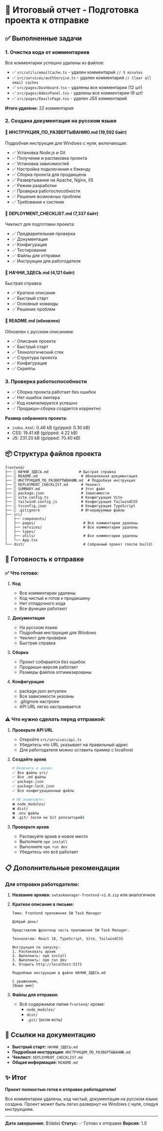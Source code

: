 # 📝 Итоговый отчет - Подготовка проекта к отправке

## ✅ Выполненные задачи

### 1. Очистка кода от комментариев
Все комментарии успешно удалены из файлов:
- ✅ `src/utils/emailCache.ts` - удален комментарий `// 5 minutes`
- ✅ `src/services/authService.ts` - удален комментарий `// Clear all email caches`
- ✅ `src/pages/Dashboard.tsx` - удалены все комментарии (12 шт)
- ✅ `src/pages/AdminPanel.tsx` - удалены все комментарии (9 шт)
- ✅ `src/pages/EmailsPage.tsx` - удален JSX комментарий

**Итого удалено:** 22 комментария

### 2. Создана документация на русском языке

#### 📄 ИНСТРУКЦИЯ_ПО_РАЗВЕРТЫВАНИЮ.md (19,592 байт)
Подробная инструкция для Windows с нуля, включающая:
- ✅ Установка Node.js и Git
- ✅ Получение и распаковка проекта
- ✅ Установка зависимостей
- ✅ Настройка подключения к бэкенду
- ✅ Сборка проекта для продакшена
- ✅ Развертывание на Apache, Nginx, IIS
- ✅ Режим разработки
- ✅ Проверка работоспособности
- ✅ Решение возможных проблем
- ✅ Требования к системе

#### 📄 DEPLOYMENT_CHECKLIST.md (7,337 байт)
Чеклист для подготовки проекта:
- ✅ Предварительная проверка
- ✅ Документация
- ✅ Конфигурация
- ✅ Тестирование
- ✅ Файлы для отправки
- ✅ Инструкции для работодателя

#### 📄 НАЧНИ_ЗДЕСЬ.md (4,121 байт)
Быстрая справка:
- ✅ Краткое описание
- ✅ Быстрый старт
- ✅ Основные команды
- ✅ Решение проблем

#### 📄 README.md (обновлен)
Обновлен с русским описанием:
- ✅ Описание проекта
- ✅ Быстрый старт
- ✅ Технологический стек
- ✅ Структура проекта
- ✅ Конфигурация
- ✅ Скрипты

### 3. Проверка работоспособности

- ✅ Сборка проекта работает без ошибок
- ✅ Нет ошибок линтера
- ✅ Код компилируется успешно
- ✅ Продакшн-сборка создается корректно

**Размер собранного проекта:**
- `index.html`: 0.46 kB (gzipped: 0.30 kB)
- CSS: 19.41 kB (gzipped: 4.22 kB)
- JS: 231.20 kB (gzipped: 70.40 kB)

## 📦 Структура файлов проекта

```
frontend/
├── 📄 НАЧНИ_ЗДЕСЬ.md              # Быстрая справка
├── 📄 README.md                    # Обновленная документация
├── 📄 ИНСТРУКЦИЯ_ПО_РАЗВЕРТЫВАНИЮ.md  # Подробная инструкция
├── 📄 DEPLOYMENT_CHECKLIST.md      # Чеклист
├── 📄 SUMMARY.md                   # Этот файл
├── 📄 package.json                 # Зависимости
├── 📄 vite.config.ts               # Конфигурация Vite
├── 📄 tailwind.config.js           # Конфигурация TailwindCSS
├── 📄 tsconfig.json                # Конфигурация TypeScript
├── 📄 .gitignore                   # Игнорируемые файлы
├── src/
│   ├── components/
│   ├── pages/                      # Все комментарии удалены
│   ├── services/                   # Все комментарии удалены
│   ├── types/
│   ├── utils/                      # Все комментарии удалены
│   └── App.tsx
└── dist/                           # Собранный проект (после build)
```

## 🎯 Готовность к отправке

### ✅ Что готово:

1. **Код**
   - Все комментарии удалены
   - Код чистый и готов к продакшену
   - Нет отладочного кода
   - Все функции работают

2. **Документация**
   - На русском языке
   - Подробная инструкция для Windows
   - Чеклист для проверки
   - Быстрая справка

3. **Сборка**
   - Проект собирается без ошибок
   - Продакшн-версия работает
   - Размеры файлов оптимизированы

4. **Конфигурация**
   - package.json актуален
   - Все зависимости указаны
   - .gitignore настроен
   - API URL легко настраивается

### ⚠️ Что нужно сделать перед отправкой:

1. **Проверьте API URL**
   - Откройте `src/services/api.ts`
   - Убедитесь что URL указывает на правильный адрес
   - Для работодателя можно оставить пример с localhost

2. **Создайте архив**
   ```bash
   # Включите в архив:
   ✅ Все файлы src/
   ✅ Все .md файлы
   ✅ package.json
   ✅ package-lock.json
   ✅ Все конфигурационные файлы
   
   # НЕ включайте:
   ❌ node_modules/
   ❌ dist/
   ❌ .env файлы
   ❌ .git/ (если не Git репозиторий)
   ```

3. **Проверьте архив**
   - Распакуйте архив в новое место
   - Выполните `npm install`
   - Выполните `npm run dev`
   - Убедитесь что всё работает

## 📋 Дополнительные рекомендации

### Для отправки работодателю:

1. **Название архива:** `swtaskmanager-frontend-v1.0.zip` или аналогичное

2. **Краткое описание в письме:**
   ```
   Тема: Frontend приложения SW Task Manager
   
   Добрый день!
   
   Представляю фронтенд часть приложения SW Task Manager.
   
   Технологии: React 18, TypeScript, Vite, TailwindCSS
   
   Инструкция по запуску:
   1. Распаковать архив
   2. Выполнить: npm install
   3. Выполнить: npm run dev
   4. Открыть http://localhost:5173
   
   Подробные инструкции в файле НАЧНИ_ЗДЕСЬ.md
   
   С уважением,
   [Ваше имя]
   ```

3. **Файлы для отправки:**
   - Всё содержимое папки `frontend/` кроме:
     - `node_modules/`
     - `dist/`
     - `.git/` (если есть)

## 🔗 Ссылки на документацию

- **Быстрый старт:** `НАЧНИ_ЗДЕСЬ.md`
- **Подробная инструкция:** `ИНСТРУКЦИЯ_ПО_РАЗВЕРТЫВАНИЮ.md`
- **Чеклист:** `DEPLOYMENT_CHECKLIST.md`
- **Общая информация:** `README.md`

## ✨ Итог

**Проект полностью готов к отправке работодателю!**

Все комментарии удалены, код чистый, документация на русском языке создана. Проект может быть легко развернут на Windows с нуля, следуя инструкциям.

---

**Дата завершения:** $(date)
**Статус:** ✅ Готово к отправке
**Версия:** 1.0

